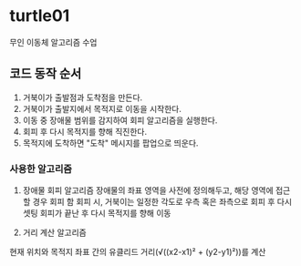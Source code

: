 # turtle01
무인 이동체 알고리즘 수업
## 코드 동작 순서
1. 거북이가 출발점과 도착점을 만든다.
2. 거북이가 출발지에서 목적지로 이동을 시작한다.
3. 이동 중 장애물 범위를 감지하여 회피 알고리즘을 실행한다.
4. 회피 후 다시 목적지를 향해 직진한다.
5. 목적지에 도착하면 "도착" 메시지를 팝업으로 띄운다.
### 사용한 알고리즘
1. 장애물 회피 알고리즘
 장애물의 좌표 영역을 사전에 정의해두고, 해당 영역에 접근할 경우 회피 함
회피 시, 거북이는 일정한 각도로 우측 혹은 좌측으로 회피 후 다시 셋팅
회피가 끝난 후 다시 목적지를 향해 이동

2. 거리 계산 알고리즘

현재 위치와 목적지 좌표 간의 유클리드 거리(√((x2-x1)² + (y2-y1)²))를 계산





